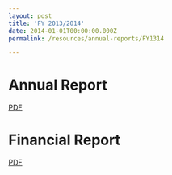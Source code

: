 ```yaml
---
layout: post
title: 'FY 2013/2014'
date: 2014-01-01T00:00:00.000Z
permalink: /resources/annual-reports/FY1314

---
```



# **Annual Report**
[PDF](/resources/annual-reports/files/Sentosa_AR_1314.pdf)


# **Financial Report**
[PDF](/resources/annual-reports/files/Sentosa_AR_1314_Financial_Report.pdf)
